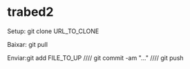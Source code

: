 # trabed2

Setup: git clone URL_TO_CLONE

Baixar: git pull

Enviar:git add FILE_TO_UP //// git commit -am "..." ////  git push
